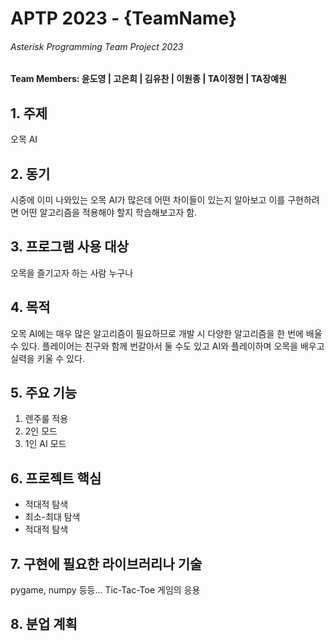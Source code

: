 <h1>APTP 2023 - {TeamName}</h1>
<h6>Asterisk Programming Team Project 2023</h6>
<h4>Team Members: 윤도영 | 고은희 | 김유찬 | 이원종 | TA이정현 | TA장예원 </h4>

<h2>1. 주제 </h2>
오목 AI

<h2>2. 동기 </h2>
시중에 이미 나와있는 오목 AI가 많은데 어떤 차이들이 있는지 알아보고
이를 구현하려면 어떤 알고리즘을 적용해야 할지 학습해보고자 함.

<h2>3. 프로그램 사용 대상</h2>
오목을 즐기고자 하는 사람 누구나

<h2>4. 목적</h2>
오목 AI에는 매우 많은 알고리즘이 필요하므로 개발 시 다양한 알고리즘을 한 번에 배울 수 있다.
플레이어는 친구와 함께 번갈아서 둘 수도 있고 AI와 플레이하며 오목을 배우고 실력을 키울 수 있다. 

<h2>5. 주요 기능</h2>
<ol>
<li>렌주룰 적용</li>
<li>2인 모드</li>
<li>1인 AI 모드</li>
</ol>
<h2>6. 프로젝트 핵심</h2>
<ul>
<li>적대적 탐색</li>
<li>최소-최대 탐색</li>
<li>적대적 탐색</li>
</ul>
<h2>7. 구현에 필요한 라이브러리나 기술</h2>
pygame, numpy 등등...
Tic-Tac-Toe 게임의 응용

<h2>8. 분업 계획</h2>

